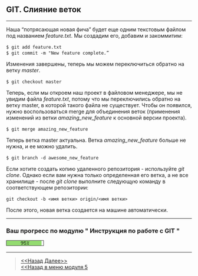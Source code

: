 ## GIT. Слияние веток
---

Наша “потрясающая новая фича” будет еще одним текстовым файлом под 
названием *feature.txt*. Мы создадим его, добавим и закоммитим:

```
$ git add feature.txt
$ git commit -m "New feature complete.”
```

Изменения завершены, теперь мы можем переключиться обратно на ветку 
*master*.

```
$ git checkout master
```

Теперь, если мы откроем наш проект в файловом менеджере, мы не 
увидим файла *feature.txt*, потому что мы переключились обратно на 
ветку master, в которой такого файла не существует. Чтобы он 
появился, нужно воспользоваться merge для объединения веток 
(применения изменений из ветки *amazing_new_feature* к основной 
версии проекта).

```
$ git merge amazing_new_feature
```

Теперь ветка master актуальна. Ветка *amazing_new_feature* больше 
не нужна, и ее можно удалить.

```
$ git branch -d awesome_new_feature
```

Если хотите создать копию удаленного репозитория - используйте *git 
clone*. Однако если вам нужна только определенная его ветка, а не 
все хранилище - после *git clone* выполните следующую команду в 
соответствующем репозитории:

```
git checkout -b <имя ветки> origin/<имя ветки>
```

После этого, новая ветка создается на машине автоматически.


---
### **Ваш прогресс по модулю " Инструкция по работе с GIT "**

![](./green_93DB70/95perc.png)

---
>[<<Назад](./switchsticl.md) [Далее>>](./delstick.md)   
>[<<Назад в меню модуля 5](./startmenu5.md)